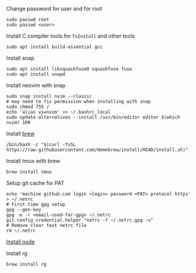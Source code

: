 Change password for user and for root

```
sudo passwd root
sudo passwd <user>
```

Install C compiler tools for `TsInstall` and other tools

```
sudo apt install build-essential gcc
```

Install snap

```
sudo apt install libsquashfuse0 squashfuse fuse
sudo apt install snapd
```

Install neovim with snap

```
sudo snap install nvim --classic
# may need to fix permission when installing with snap
sudo chmod 755 /
echo 'alias vi=nvim' >> ~/.bashrc_local
sudo update-alternatives --install /usr/bin/editor editor $(which nvim) 100
```

Install [brew](https://brew.sh)

```
/bin/bash -c "$(curl -fsSL https://raw.githubusercontent.com/Homebrew/install/HEAD/install.sh)"
```

Install tmux with brew

```
brew install tmux
```

Setup git cache for PAT

```
echo 'machine github.com login <login> password <PAT> protocol https' > ~/.netrc
# First time gpg setup
gpg --gen-key
gpg -e -r <email-used-for-gpg> ~/.netrc
git config credential.helper "netrc -f ~/.netrc.gpg -v"
# Remove clear text netrc file
rm ~/.netrc
```

[Install node](./install/node.linux.sh)

Install rg

```
brew install rg
```
